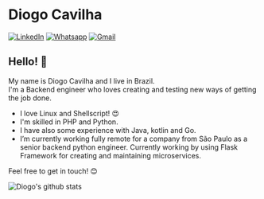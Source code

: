 # Diogo Cavilha
[![LinkedIn](https://img.shields.io/badge/-diogocavilha-blue?logo=linkedin&style=for-the-badge)](https://www.linkedin.com/in/diogocavilha/) [![Whatsapp](https://img.shields.io/badge/-Whatsapp-4CA143?style=for-the-badge&labelColor=4CA143&logo=whatsapp&logoColor=white&link=https://api.whatsapp.com/send?phone=+5547996676662)](https://api.whatsapp.com/send?phone=+5547996676662) [![Gmail](https://img.shields.io/badge/-diogocavilha%40gmail.com-red?logo=gmail&logoColor=white&style=for-the-badge)](mailto:diogocavilha@gmail.com)

## Hello! 👋
My name is Diogo Cavilha and I live in Brazil.  
I'm a Backend engineer who loves creating and testing new ways of getting the job done.

- I love Linux and Shellscript! :heart_eyes:
- I'm skilled in PHP and Python.
- I have also some experience with Java, kotlin and Go.
- I’m currently working fully remote for a company from São Paulo as a senior backend python engineer. Currently working by using Flask Framework for creating and maintaining microservices.

Feel free to get in touch! :blush:

![Diogo's github stats](https://github-readme-stats.vercel.app/api?username=diogocavilha&show_icons=true&theme=codeSTACKr)
